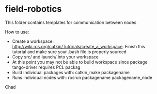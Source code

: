 # field-robotics
This folder contains templates for communication between nodes.

How to use:
   - Create a workspace: http://wiki.ros.org/catkin/Tutorials/create_a_workspace. Finish this tutorial and make sure your .bash file is properly sourced
   - Copy src/ and launch/ into your workspace
   - At this point you may not be able to build workspace since package tango-driver requires PCL packag
   - Build individual packages with: catkin_make packagename
   - Runs individual nodes with: rosrun packagename packagename_node
   
Chad